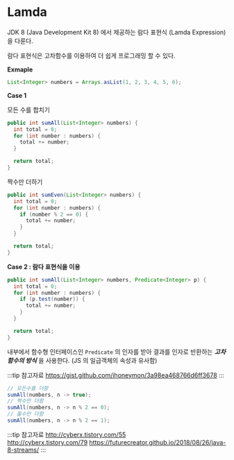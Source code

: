 # Lamda

JDK 8 (Java Development Kit 8) 에서 제공하는 람다 표현식 (Lamda Expression) 을 다룬다.

람다 표현식은 고차함수를 이용하여 더 쉽게 프로그래밍 할 수 있다.

**Exmaple**

```java
List<Integer> numbers = Arrays.asList(1, 2, 3, 4, 5, 6);
```

**Case 1**

모든 수를 합치기

```java
public int sumAll(List<Integer> numbers) {
  int total = 0;
  for (int number : numbers) {
    total += number;
  }

  return total;
}
```

짝수만 더하기

```java
public int sumEven(List<Integer> numbers) {
  int total = 0;
  for (int number : numbers) {
    if (number % 2 == 0) {
      total += number;
    }
  }

  return total;
}
```

**Case 2 : 람다 표현식을 이용**

```java
public int sumAll(List<Integer> numbers, Predicate<Integer> p) {
  int total = 0;
  for (int number : numbers) {
    if (p.test(number)) {
      total += number;
    }
  }

  return total;
}
```

내부에서 함수형 인터페이스인 `Predicate` 의 인자를 받아 결과를 인자로 반환하는 _**고차함수의 방식**_ 을 사용한다. (JS 의 일급객체의 속성과 유사함)

:::tip 참고자료
<https://gist.github.com/ihoneymon/3a98ea468766d6ff3678>
:::

```java
// 모든수를 더함
sumAll(numbers, n -> true);
// 짝수만 더함
sumAll(numbers, n -> n % 2 == 0);
// 홀수만 더함
sumAll(numbers, n -> n % 2 == 1);
```

:::tip 참고자료
<http://cyberx.tistory.com/55>  
<http://cyberx.tistory.com/79>
<https://futurecreator.github.io/2018/08/26/java-8-streams/>
:::
